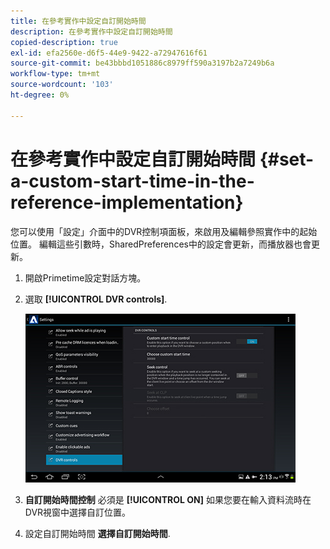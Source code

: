 ```yaml
---
title: 在參考實作中設定自訂開始時間
description: 在參考實作中設定自訂開始時間
copied-description: true
exl-id: efa2560e-d6f5-44e9-9422-a72947616f61
source-git-commit: be43bbbd1051886c8979ff590a3197b2a7249b6a
workflow-type: tm+mt
source-wordcount: '103'
ht-degree: 0%

---
```


# 在參考實作中設定自訂開始時間 {#set-a-custom-start-time-in-the-reference-implementation}

您可以使用「設定」介面中的DVR控制項面板，來啟用及編輯參照實作中的起始位置。 編輯這些引數時，SharedPreferences中的設定會更新，而播放器也會更新。

1. 開啟Primetime設定對話方塊。
1. 選取 **[!UICONTROL DVR controls]**.

   <!--<a id="fig_5C7A4E8F0390404F97E667364DB8B0A6"></a>-->

   ![](assets/dvr-configuration.jpg)

1. **自訂開始時間控制** 必須是 **[!UICONTROL ON]** 如果您要在輸入資料流時在DVR視窗中選擇自訂位置。
1. 設定自訂開始時間 **選擇自訂開始時間**.

